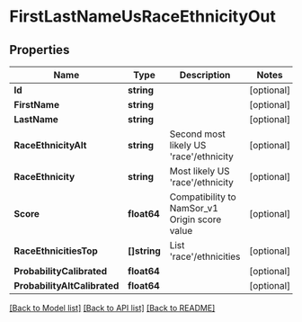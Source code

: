 # FirstLastNameUsRaceEthnicityOut

## Properties
Name | Type | Description | Notes
------------ | ------------- | ------------- | -------------
**Id** | **string** |  | [optional] 
**FirstName** | **string** |  | [optional] 
**LastName** | **string** |  | [optional] 
**RaceEthnicityAlt** | **string** | Second most likely US &#39;race&#39;/ethnicity | [optional] 
**RaceEthnicity** | **string** | Most likely US &#39;race&#39;/ethnicity | [optional] 
**Score** | **float64** | Compatibility to NamSor_v1 Origin score value | [optional] 
**RaceEthnicitiesTop** | **[]string** | List &#39;race&#39;/ethnicities | [optional] 
**ProbabilityCalibrated** | **float64** |  | [optional] 
**ProbabilityAltCalibrated** | **float64** |  | [optional] 

[[Back to Model list]](../README.md#documentation-for-models) [[Back to API list]](../README.md#documentation-for-api-endpoints) [[Back to README]](../README.md)


